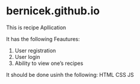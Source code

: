 # bernicek.github.io
This is recipe Apllication

It has the following Feautures:
1. User registration
2. User login
3. Ability to view  one’s recipes

It should be done usinh the following:
HTML
CSS
JS


